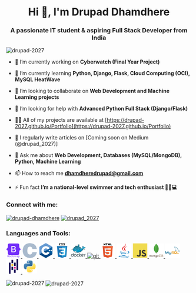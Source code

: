 <h1 align="center">Hi 👋, I'm Drupad Dhamdhere</h1>
<h3 align="center">A passionate IT student & aspiring Full Stack Developer from India</h3>

<p align="left"> <img src="https://komarev.com/ghpvc/?username=drupad-2027&label=Profile%20views&color=0e75b6&style=flat" alt="drupad-2027" /> </p>

- 🔭 I’m currently working on **Cyberwatch (Final Year Project)**

- 🌱 I’m currently learning **Python, Django, Flask, Cloud Computing (OCI), MySQL HeatWave**

- 👯 I’m looking to collaborate on **Web Development and Machine Learning projects**

- 🤝 I’m looking for help with **Advanced Python Full Stack (Django/Flask)**

- 👨‍💻 All of my projects are available at [https://drupad-2027.github.io/Portfolio](https://drupad-2027.github.io/Portfolio)

- 📝 I regularly write articles on [Coming soon on Medium (@drupad_2027)]

- 💬 Ask me about **Web Development, Databases (MySQL/MongoDB), Python, Machine Learning**

- 📫 How to reach me **dhamdheredrupad@gmail.com**

- ⚡ Fun fact **I’m a national-level swimmer and tech enthusiast 🏊‍♂️💻**

<h3 align="left">Connect with me:</h3>
<p align="left">
<a href="https://linkedin.com/in/drupad-dhamdhere" target="blank"><img align="center" src="https://raw.githubusercontent.com/rahuldkjain/github-profile-readme-generator/master/src/images/icons/Social/linked-in-alt.svg" alt="drupad-dhamdhere" height="30" width="40" /></a>
<a href="https://instagram.com/drupad_2027" target="blank"><img align="center" src="https://raw.githubusercontent.com/rahuldkjain/github-profile-readme-generator/master/src/images/icons/Social/instagram.svg" alt="drupad_2027" height="30" width="40" /></a>
</p>

<h3 align="left">Languages and Tools:</h3>
<p align="left"> <a href="https://getbootstrap.com" target="_blank" rel="noreferrer"> <img src="https://raw.githubusercontent.com/devicons/devicon/master/icons/bootstrap/bootstrap-plain-wordmark.svg" alt="bootstrap" width="40" height="40"/> </a> <a href="https://www.cprogramming.com/" target="_blank" rel="noreferrer"> <img src="https://raw.githubusercontent.com/devicons/devicon/master/icons/c/c-original.svg" alt="c" width="40" height="40"/> </a> <a href="https://www.w3schools.com/cpp/" target="_blank" rel="noreferrer"> <img src="https://raw.githubusercontent.com/devicons/devicon/master/icons/cplusplus/cplusplus-original.svg" alt="cplusplus" width="40" height="40"/> </a> <a href="https://www.w3schools.com/css/" target="_blank" rel="noreferrer"> <img src="https://raw.githubusercontent.com/devicons/devicon/master/icons/css3/css3-original-wordmark.svg" alt="css3" width="40" height="40"/> </a> <a href="https://www.docker.com/" target="_blank" rel="noreferrer"> <img src="https://raw.githubusercontent.com/devicons/devicon/master/icons/docker/docker-original-wordmark.svg" alt="docker" width="40" height="40"/> </a> <a href="https://git-scm.com/" target="_blank" rel="noreferrer"> <img src="https://www.vectorlogo.zone/logos/git-scm/git-scm-icon.svg" alt="git" width="40" height="40"/> </a> <a href="https://www.w3.org/html/" target="_blank" rel="noreferrer"> <img src="https://raw.githubusercontent.com/devicons/devicon/master/icons/html5/html5-original-wordmark.svg" alt="html5" width="40" height="40"/> </a> <a href="https://www.java.com" target="_blank" rel="noreferrer"> <img src="https://raw.githubusercontent.com/devicons/devicon/master/icons/java/java-original.svg" alt="java" width="40" height="40"/> </a> <a href="https://developer.mozilla.org/en-US/docs/Web/JavaScript" target="_blank" rel="noreferrer"> <img src="https://raw.githubusercontent.com/devicons/devicon/master/icons/javascript/javascript-original.svg" alt="javascript" width="40" height="40"/> </a> <a href="https://www.mongodb.com/" target="_blank" rel="noreferrer"> <img src="https://raw.githubusercontent.com/devicons/devicon/master/icons/mongodb/mongodb-original-wordmark.svg" alt="mongodb" width="40" height="40"/> </a> <a href="https://www.mysql.com/" target="_blank" rel="noreferrer"> <img src="https://raw.githubusercontent.com/devicons/devicon/master/icons/mysql/mysql-original-wordmark.svg" alt="mysql" width="40" height="40"/> </a> <a href="https://pandas.pydata.org/" target="_blank" rel="noreferrer"> <img src="https://raw.githubusercontent.com/devicons/devicon/2ae2a900d2f041da66e950e4d48052658d850630/icons/pandas/pandas-original.svg" alt="pandas" width="40" height="40"/> </a> <a href="https://www.python.org" target="_blank" rel="noreferrer"> <img src="https://raw.githubusercontent.com/devicons/devicon/master/icons/python/python-original.svg" alt="python" width="40" height="40"/> </a> </p>

<p><img align="left" src="https://github-readme-stats.vercel.app/api/top-langs?username=drupad-2027&show_icons=true&locale=en&layout=compact" alt="drupad-2027" /></p>

<p>&nbsp;<img align="center" src="https://github-readme-stats.vercel.app/api?username=drupad-2027&show_icons=true&locale=en" alt="drupad-2027" /></p>
